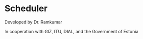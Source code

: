 # Scheduler

Developed by Dr. Ramkumar&#x20;

In cooperation with GIZ, ITU, DIAL, and the Government of Estonia
